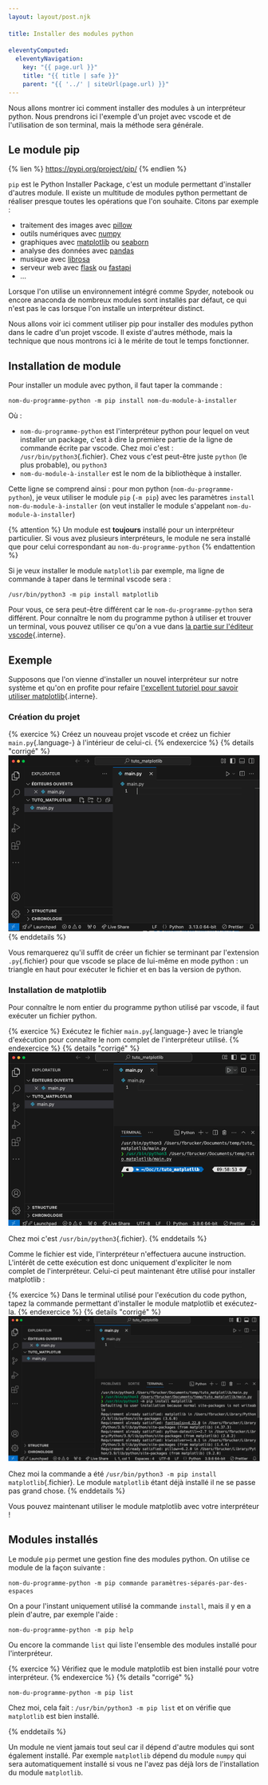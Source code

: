 ```yaml
---
layout: layout/post.njk

title: Installer des modules python

eleventyComputed:
  eleventyNavigation:
    key: "{{ page.url }}"
    title: "{{ title | safe }}"
    parent: "{{ '../' | siteUrl(page.url) }}"
---
```


Nous allons montrer ici comment installer des modules à un interpréteur python. Nous prendrons ici l'exemple d'un projet avec vscode et de l'utilisation de son terminal, mais la méthode sera générale.

## Le module pip

{% lien %}
<https://pypi.org/project/pip/>
{% endlien %}

`pip` est le Python Installer Package, c'est un module permettant d'installer d'autres module. Il existe un multitude de modules python permettant de réaliser presque toutes les opérations que l'on souhaite. Citons par exemple :

- traitement des images avec [pillow](https://pillow.readthedocs.io/en/stable/)
- outils numériques avec [numpy](https://numpy.org/)
- graphiques avec [matplotlib](https://matplotlib.org/) ou [seaborn](https://seaborn.pydata.org/)
- analyse des données avec [pandas](https://pandas.pydata.org/)
- musique avec [librosa](https://librosa.org/doc/latest/index.html)
- serveur web avec [flask](https://flask.palletsprojects.com/en/stable/) ou [fastapi](https://fastapi.tiangolo.com/)
- ...

Lorsque l'on utilise un environnement intégré comme Spyder, notebook ou encore anaconda de nombreux modules sont installés par défaut, ce qui n'est pas le cas lorsque l'on installe un interpréteur distinct.

Nous allons voir ici comment utiliser pip pour installer des modules python dans le cadre d'un projet vscode. Il existe d'autres méthode, mais la technique que nous montrons ici à le mérite de tout le temps fonctionner.

## Installation de module

Pour installer un module avec python, il faut taper la commande :

```shell
nom-du-programme-python -m pip install nom-du-module-à-installer
```

Où :

- `nom-du-programme-python` est l'interpréteur python pour lequel on veut installer un package, c'est à dire la première partie de la ligne de commande écrite par vscode. Chez moi c'est : `/usr/bin/python3`{.fichier}. Chez vous c'est peut-être juste `python` (le plus probable), ou `python3`
- `nom-du-module-à-installer` est le nom de la bibliothèque à installer.

Cette ligne se comprend ainsi : pour mon python (`nom-du-programme-python`), je veux utiliser le module `pip` (`-m pip`) avec les paramètres `install nom-du-module-à-installer` (on veut installer le module s'appelant `nom-du-module-à-installer`)

{% attention %}
Un module est **toujours** installé pour un interpréteur particulier. Si vous avez plusieurs interpréteurs, le module ne sera installé que pour celui correspondant au `nom-du-programme-python`
{% endattention %}

Si je veux installer le module `matplotlib` par exemple, ma ligne de commande à taper dans le terminal vscode sera :

```shell
/usr/bin/python3 -m pip install matplotlib
```

Pour vous, ce sera peut-être différent car le `nom-du-programme-python` sera différent. Pour connaître le nom du programme python à utiliser et trouver un terminal, vous pouvez utiliser ce qu'on a vue dans [la partie sur l'éditeur vscode](../éditeur-vscode/python/#exécuter-programme){.interne}.

## Exemple

Supposons que l'on vienne d'installer un nouvel interpréteur sur notre système et qu'on en profite pour refaire [l'excellent tutoriel pour savoir utiliser matplotlib](../matplotlib/){.interne}.

### Création du projet

{% exercice %}
Créez un nouveau projet vscode et créez un fichier `main.py`{.language-} à l'intérieur de celui-ci.
{% endexercice %}
{% details "corrigé" %}
![pip 1](./pip-1.png)
{% enddetails %}

Vous remarquerez qu'il suffit de créer un fichier se terminant par l'extension `.py`{.fichier} pour que vscode se place de lui-même en mode python : un triangle en haut pour exécuter le fichier et en bas la version de python.

### Installation de matplotlib

Pour connaître le nom entier du programme python utilisé par vscode, il faut exécuter un fichier python.

{% exercice %}
Exécutez le fichier `main.py`{.language-} avec le triangle d'exécution pour connaître le nom complet de l'interpréteur utilisé.
{% endexercice %}
{% details "corrigé" %}
![pip 2](./pip-2.png)

Chez moi c'est `/usr/bin/python3`{.fichier}.
{% enddetails %}

Comme le fichier est vide, l'interpréteur n'effectuera aucune instruction. L'intérêt de cette exécution est donc uniquement d'expliciter le nom complet de l'interpréteur. Celui-ci peut maintenant être utilisé pour installer matplotlib :

{% exercice %}
Dans le terminal utilisé pour l'exécution du code python, tapez la commande permettant d'installer le module matplotlib et exécutez-la.
{% endexercice %}
{% details "corrigé" %}
![pip 3](./pip-3.png)

Chez moi la commande a été `/usr/bin/python3 -m pip install matplotlib`{.fichier}. Le module `matplotlib` étant déjà installé il ne se passe pas grand chose.
{% enddetails %}

Vous pouvez maintenant utiliser le module matplotlib avec votre interpréteur !

## Modules installés

Le module `pip` permet une gestion fine des modules python. On utilise ce module de la façon suivante :

```shell
nom-du-programme-python -m pip commande paramètres-séparés-par-des-espaces
```

On a pour l'instant uniquement utilisé la commande `install`, mais il y en a plein d'autre, par exemple l'aide :

```shell
nom-du-programme-python -m pip help
```

Ou encore la commande `list` qui liste l'ensemble des modules installé pour l'interpréteur.

{% exercice %}
Vérifiez que le module matplotlib est bien installé pour votre interpréteur.
{% endexercice %}
{% details "corrigé" %}

```shell
nom-du-programme-python -m pip list
```

Chez moi, cela fait : `/usr/bin/python3 -m pip list` et on vérifie que `matplotlib` est bien installé.

{% enddetails %}

Un module ne vient jamais tout seul car il dépend d'autre modules qui sont également installé. Par exemple `matplotlib` dépend du module `numpy` qui sera automatiquement installé si vous ne l'avez pas déjà lors de l'installation du module `matplotlib`.
